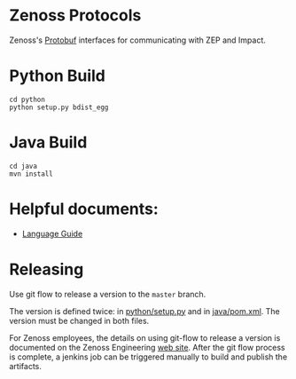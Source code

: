 # Zenoss Protocols

Zenoss's [Protobuf](http://code.google.com/apis/protocolbuffers/) interfaces
for communicating with ZEP and Impact.

# Python Build

    cd python
    python setup.py bdist_egg

# Java Build

    cd java
    mvn install
    
# Helpful documents:

- [Language Guide](http://code.google.com/apis/protocolbuffers/docs/proto.html)

# Releasing

Use git flow to release a version to the `master` branch.

The version is defined twice: in [python/setup.py](./python/setup.py) and in [java/pom.xml](./java/pom.xml). The version must be changed in both files.

For Zenoss employees, the details on using git-flow to release a version is documented on the Zenoss Engineering [web site](https://sites.google.com/a/zenoss.com/engineering/home/faq/developer-patterns/using-git-flow).
 After the git flow process is complete, a jenkins job can be triggered manually to build and 
 publish the artifacts. 
